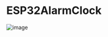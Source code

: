 # ESP32AlarmClock

![image](https://github.com/user-attachments/assets/d375097f-e949-4544-be8d-1cee12ef95fd)
